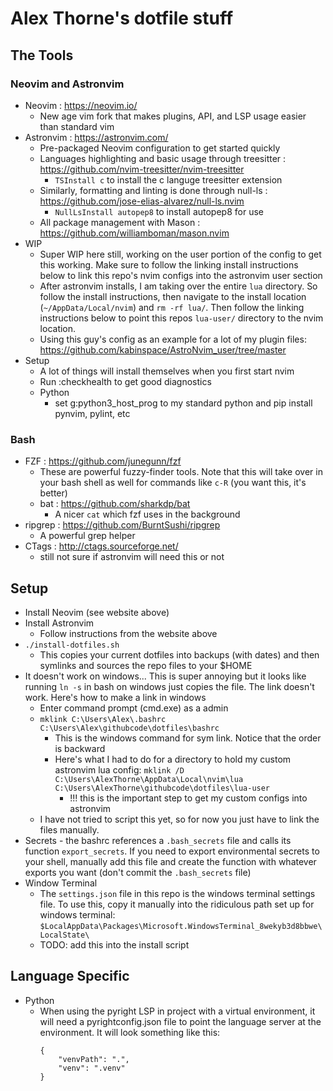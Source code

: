 # Alex Thorne's dotfile stuff

## The Tools

### Neovim and Astronvim

- Neovim : https://neovim.io/
  - New age vim fork that makes plugins, API, and LSP usage easier than standard vim
- Astronvim : https://astronvim.com/
  - Pre-packaged Neovim configuration to get started quickly
  - Languages highlighting and basic usage through treesitter : https://github.com/nvim-treesitter/nvim-treesitter
    - `TSInstall c` to install the c languge treesitter extension
  - Similarly, formatting and linting is done through null-ls : https://github.com/jose-elias-alvarez/null-ls.nvim
    - `NullLsInstall autopep8` to install autopep8 for use
  - All package management with Mason : https://github.com/williamboman/mason.nvim
- WIP
  - Super WIP here still, working on the user portion of the config to get this working.  Make sure to follow the linking install instructions below to link this repo's nvim configs into the astronvim user section
  - After astronvim installs, I am taking over the entire `lua` directory.  So follow the install instructions, then navigate to the install location (`~/AppData/Local/nvim`) and `rm -rf lua/`.  Then follow the linking instructions below to point this repos `lua-user/` directory to the nvim location.
  - Using this guy's config as an example for a lot of my plugin files: https://github.com/kabinspace/AstroNvim_user/tree/master
- Setup
  - A lot of things will install themselves when you first start nvim
  - Run :checkhealth to get good diagnostics
  - Python
    - set g:python3_host_prog to my standard python and pip install pynvim, pylint, etc

### Bash

- FZF : https://github.com/junegunn/fzf
  - These are powerful fuzzy-finder tools.  Note that this will take over in your bash shell as well for commands like `c-R` (you want this, it's better)
  - bat : https://github.com/sharkdp/bat
    - A nicer `cat` which fzf uses in the background
- ripgrep : https://github.com/BurntSushi/ripgrep
  - A powerful grep helper
- CTags : http://ctags.sourceforge.net/
  - still not sure if astronvim will need this or not


## Setup

* Install Neovim (see website above)
* Install Astronvim
  * Follow instructions from the website above
* `./install-dotfiles.sh`
  * This copies your current dotfiles into backups (with dates) and then symlinks and sources the repo files to your $HOME
* It doesn't work on windows...  This is super annoying but it looks like running `ln -s` in bash on windows just copies the file.  The link doesn't work.  Here's how to make a link in windows
  * Enter command prompt (cmd.exe) as a admin
  * `mklink C:\Users\Alex\.bashrc C:\Users\Alex\githubcode\dotfiles\bashrc`
    * This is the windows command for sym link.  Notice that the order is backward
    * Here's what I had to do for a directory to hold my custom astronvim lua config:
      `mklink /D C:\Users\AlexThorne\AppData\Local\nvim\lua C:\Users\AlexThorne\githubcode\dotfiles\lua-user`
      * !!! this is the important step to get my custom configs into astronvim
  * I have not tried to script this yet, so for now you just have to link the files manually.
* Secrets - the bashrc references a `.bash_secrets` file and calls its function `export_secrets`.  If you need to export environmental secrets to your shell, manually add this file and create the function with whatever exports you want (don't commit the `.bash_secrets` file)
* Window Terminal
  * The `settings.json` file in this repo is the windows terminal settings file.  To use this, copy it manually into the ridiculous path set up for windows terminal: `$LocalAppData\Packages\Microsoft.WindowsTerminal_8wekyb3d8bbwe\LocalState\`
  * TODO: add this into the install script


## Language Specific

* Python
  * When using the pyright LSP in project with a virtual environment, it will need a pyrightconfig.json file to point the language server at the environment.  It will look something like this:
    ```
    {
        "venvPath": ".",
        "venv": ".venv"
    }
    ```

